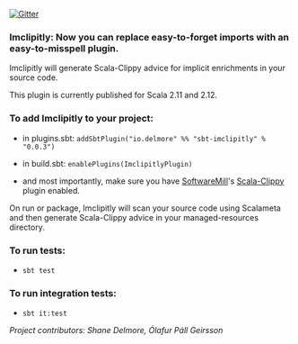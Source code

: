 [![Gitter](https://img.shields.io/gitter/room/imclipitly/Lobby.svg)](https://gitter.im/imclipitly/Lobby)

### Imclipitly: Now you can replace easy-to-forget imports with an easy-to-misspell plugin.

Imclipitly will generate Scala-Clippy advice for implicit enrichments in your source code.

This plugin is currently published for Scala 2.11 and 2.12.

### To add Imclipitly to your project:

* in plugins.sbt: `addSbtPlugin("io.delmore" %% "sbt-imclipitly" % "0.0.3")`

* in build.sbt: `enablePlugins(ImclipitlyPlugin)`

* and most importantly, make sure you have [SoftwareMill](https://softwaremill.com/)'s [Scala-Clippy](https://github.com/softwaremill/scala-clippy) plugin enabled. 

On run or package, Imclipitly will scan your source code using Scalameta and then generate Scala-Clippy advice in your managed-resources directory.

### To run tests:

* `sbt test`

### To run integration tests:

* `sbt it:test`

_Project contributors: Shane Delmore, Ólafur Páll Geirsson_ 
